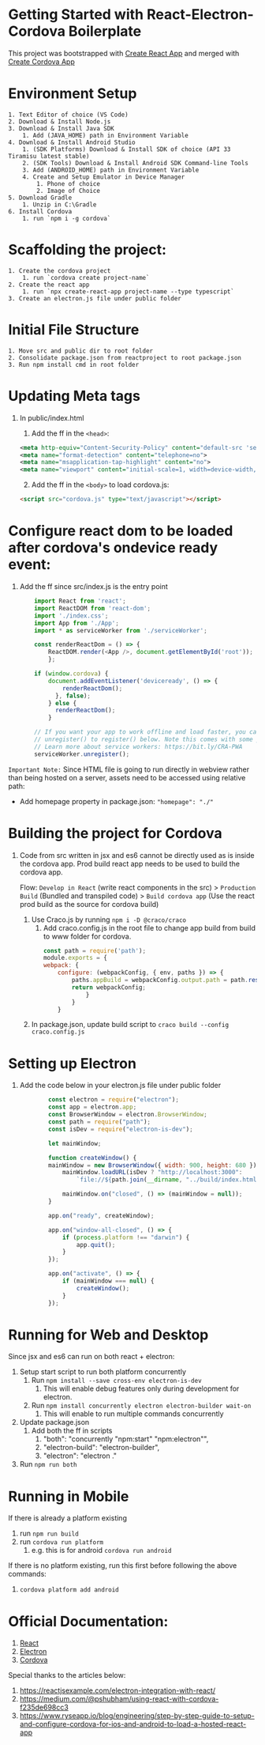# Getting Started with React-Electron-Cordova Boilerplate

This project was bootstrapped with [Create React App](https://github.com/facebook/create-react-app) and merged with [Create Cordova App](https://github.com/apache/cordova-cli)

# Environment Setup
    1. Text Editor of choice (VS Code)
    2. Download & Install Node.js
    3. Download & Install Java SDK
        1. Add (JAVA_HOME) path in Environment Variable
    4. Download & Install Android Studio
        1. (SDK Platforms) Download & Install SDK of choice (API 33 Tiramisu latest stable)
	    2. (SDK Tools) Download & Install Android SDK Command-line Tools 
	    3. Add (ANDROID_HOME) path in Environment Variable
	    4. Create and Setup Emulator in Device Manager
            1. Phone of choice
		    2. Image of Choice
    5. Download Gradle
	    1. Unzip in C:\Gradle
    6. Install Cordova 
	    1. run `npm i -g cordova`


# Scaffolding the project:
    1. Create the cordova project
	    1. run `cordova create project-name`
    2. Create the react app
	    1. run `npx create-react-app project-name --type typescript`
    3. Create an electron.js file under public folder


# Initial File Structure
	1. Move src and public dir to root folder
	2. Consolidate package.json from reactproject to root package.json
	3. Run npm install cmd in root folder

# Updating Meta tags
1. In public/index.html
    1. Add the ff in the `<head>`:
    ```xml
    <meta http-equiv="Content-Security-Policy" content="default-src 'self' data: gap: https://ssl.gstatic.com 'unsafe-eval' 'unsafe-inline'; style-src 'self' 'unsafe-inline'; media-src *; img-src 'self' data: content:;">
    <meta name="format-detection" content="telephone=no">
    <meta name="msapplication-tap-highlight" content="no">
    <meta name="viewport" content="initial-scale=1, width=device-width, viewport-fit=cover">
    ```

    2. Add the ff in the `<body>` to load cordova.js:
	```html
    <script src="cordova.js" type="text/javascript"></script>
    ```

# Configure react dom to be loaded after cordova's ondevice ready event:
1. Add the ff since src/index.js is the entry point
	```ts
        import React from 'react';
	    import ReactDOM from 'react-dom';
	    import './index.css';
	    import App from './App';
		import * as serviceWorker from './serviceWorker';

		const renderReactDom = () => {
			ReactDOM.render(<App />, document.getElementById('root'));
		    };

		if (window.cordova) {
			document.addEventListener('deviceready', () => {
			    renderReactDom();
			  }, false);
		    } else {
			  renderReactDom();
			}

		// If you want your app to work offline and load faster, you can change
		// unregister() to register() below. Note this comes with some pitfalls.
		// Learn more about service workers: https://bit.ly/CRA-PWA
		serviceWorker.unregister();
    ```

`Important Note:` Since HTML file is going to run directly in webview rather than being hosted on a server, assets need to be accessed using relative path:
- Add homepage property in package.json:
		`"homepage": "./"`


# Building the project for Cordova
1. Code from src written in jsx and es6 cannot be directly used as is inside the cordova app. Prod build react app needs to be used to build the cordova app.

    Flow:
	`Develop in React` (write react components in the src) > `Production Build` (Bundled and transpiled code) > `Build cordova app` (Use the react prod build as the source for cordova build)

    1. Use Craco.js by running `npm i -D @craco/craco`
        1. Add craco.config.js in the root file to change app build from build to www folder for cordova.
            ```js
            const path = require('path');
            module.exports = {
            webpack: {
                configure: (webpackConfig, { env, paths }) => {
                    paths.appBuild = webpackConfig.output.path = path.resolve('www');
                    return webpackConfig;
                        }
                    }
                }
            ```
    2. In package.json, update build script to `craco build --config craco.config.js`

# Setting up Electron
1. Add the code below in your electron.js file under public folder
    ```js
            const electron = require("electron");
			const app = electron.app;
			const BrowserWindow = electron.BrowserWindow;
			const path = require("path");
			const isDev = require("electron-is-dev");

			let mainWindow;

			function createWindow() {
			mainWindow = new BrowserWindow({ width: 900, height: 680 });
				mainWindow.loadURL(isDev ? "http://localhost:3000": 
					`file://${path.join(__dirname, "../build/index.html")}`);

				mainWindow.on("closed", () => (mainWindow = null));
			}

			app.on("ready", createWindow);

			app.on("window-all-closed", () => {
				if (process.platform !== "darwin") {
					app.quit();
				}
			});

			app.on("activate", () => {
				if (mainWindow === null) {
					createWindow();
				}
			});
    ```

# Running for Web and Desktop
Since jsx and es6 can run on both react + electron:
1. Setup start script to run both platform concurrently
	1. Run `npm install --save cross-env electron-is-dev`
		1. This will enable debug features only during development for electron.
	2. Run `npm install concurrently electron electron-builder wait-on`
		1. This will enable to run multiple commands concurrently
2. Update package.json
    1. Add both the ff in scripts 
        1. "both": "concurrently \"npm:start\" \"npm:electron\"",
        2. "electron-build": "electron-builder",
        3. "electron": "electron ."
3. Run `npm run both`


# Running in Mobile
If there is already a platform existing
1. run `npm run build`
2. run `cordova run platform` 
    1. e.g. this is for android `cordova run android`

If there is no platform existing, run this first before following the above commands:
1.  `cordova platform add android`


# Official Documentation:
1. [React](https://reactjs.org/)
2. [Electron](https://www.electronjs.org/)
3. [Cordova](https://cordova.apache.org/)


Special thanks to the articles below:
1. https://reactjsexample.com/electron-integration-with-react/
2. https://medium.com/@pshubham/using-react-with-cordova-f235de698cc3
3. https://www.ryseapp.io/blog/engineering/step-by-step-guide-to-setup-and-configure-cordova-for-ios-and-android-to-load-a-hosted-react-app
